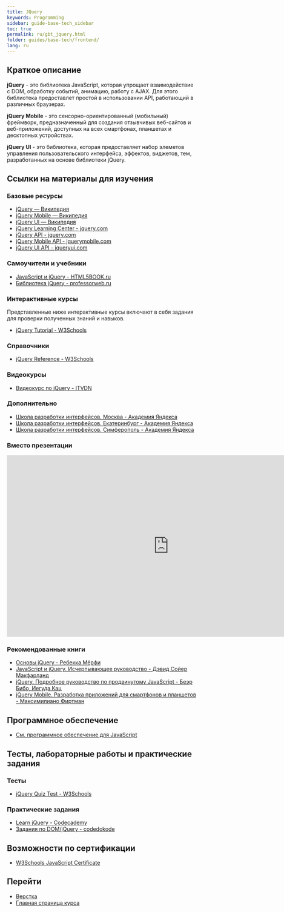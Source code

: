 ```yaml
---
title: JQuery
keywords: Programming
sidebar: guide-base-tech_sidebar
toc: true
permalink: ru/gbt_jquery.html
folder: guides/base-tech/frontend/
lang: ru
---
```


## Краткое описание

**jQuery** - это библиотека JavaScript, которая упрощает взаимодействие с DOM, обработку событий, анимацию, работу с AJAX. Для этого библиотека предоставлет простой в использовании API, работающий в различных браузерах.

**jQuery Mobile** - это сенсорно-ориентированный (мобильный) фреймворк, предназначенный для создания отзывчивых веб-сайтов и веб-приложений, доступных на всех смартфонах, планшетах и десктопных устройствах.

**jQuery UI** - это библиотека, которая предоставляет набор элеметов управления пользовательского интерфейса, эффектов, виджетов, тем, разработанных на основе библиотеки jQuery.

##  Ссылки на материалы для изучения

### Базовые ресурсы

* [jQuery — Википедия](https://ru.wikipedia.org/wiki/JQuery)
* [jQuery Mobile — Википедия](https://ru.wikipedia.org/wiki/JQuery_Mobile)
* [jQuery UI — Википедия](https://ru.wikipedia.org/wiki/JQuery_UI)
* [jQuery Learning Center - jquery.com](http://learn.jquery.com/)
* [jQuery API - jquery.com](http://api.jquery.com/)
* [jQuery Mobile API - jquerymobile.com](http://api.jquerymobile.com/)
* [jQuery UI API - jqueryui.com](http://api.jqueryui.com/)

### Самоучители и учебники
* [JavaScript и jQuery - HTML5BOOK.ru](https://html5book.ru/javascript-jquery/)
* [Библиотека jQuery - professorweb.ru](https://professorweb.ru/my/javascript/jquery/level1/jquery_index.php)

### Интерактивные курсы

Представленные ниже интерактивные курсы включают в себя задания для проверки полученных знаний и навыков.

* [jQuery Tutorial - W3Schools](http://www.w3schools.com/jquery/)

### Справочники
* [jQuery Reference - W3Schools](http://www.w3schools.com/jsref/)

### Видеокурсы
* [Видеокурс по jQuery - ITVDN](https://www.youtube.com/playlist?list=PLvItDmb0sZw964PmBjUcB75x17RK7M5ZA)

### Дополнительно
* [Школа разработки интерфейсов. Москва - Академия Яндекса](https://academy.yandex.ru/events/frontend/shri_msk-2013/)
* [Школа разработки интерфейсов. Екатеринбург - Академия Яндекса](https://academy.yandex.ru/events/frontend/shri_ekb-2013/)
* [Школа разработки интерфейсов. Симферополь - Академия Яндекса](https://academy.yandex.ru/events/frontend/shri_simf-2013/)

### Вместо презентации


<div class="thumb-wrap">
    <iframe width="854" height="480" src="https://www.youtube.com/embed/KmTK8kub_gw" frameborder="0" allowfullscreen></iframe>
</div>


### Рекомендованные книги

* [Основы jQuery - Ребекка Мёрфи](https://webref.ru/dev/jqfundamentals)
* [JavaScript и jQuery. Исчерпывающее руководство - Дэвид Сойер Макфарланд](http://www.ozon.ru/context/detail/id/33835343/)
* [jQuery. Подробное руководство по продвинутому JavaScript - Беэр Бибо, Иегуда Кац](http://www.ozon.ru/context/detail/id/6277333/)
* [jQuery Mobile. Разработка приложений для смартфонов и планшетов - Максимилиано Фиртман](http://www.ozon.ru/context/detail/id/20468239/)

## Программное обеспечение

* [См. программное обеспечение для JavaScript](http://flexberry.github.io/ru/gbt_javascript.html#section-10)

## Тесты, лабораторные работы и практические задания

### Тесты
* [jQuery Quiz Test - W3Schools](http://www.w3schools.com/jquery/jquery_quiz.asp)

### Практические задания
* [Learn jQuery - Codecademy](https://www.codecademy.com/learn/jquery)
* [Задания по DOM/jQuery - codedokode](https://gist.github.com/codedokode/ce30e7a036f18f416ae0#dom--jquery)

## Возможности по сертификации

* [W3Schools JavaScript Certificate](http://www.w3schools.com/cert/cert_jquery.asp)

## Перейти

* [Верстка](gbt_layout.html)
* [Главная страница курса](gbt_landing-page.html)
